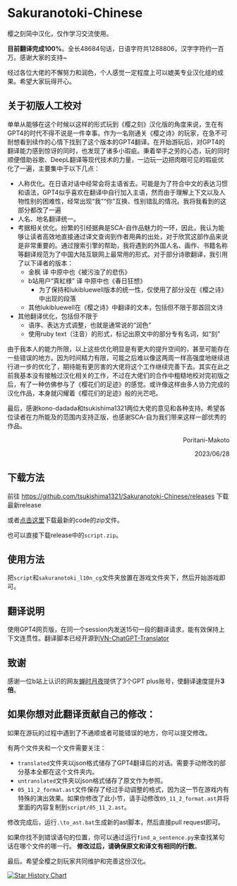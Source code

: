 # Sakuranotoki-Chinese

樱之刻简中汉化，仅作学习交流使用。

**目前翻译完成100%**。全长48684句话，日语字符共1288806，汉字字符约一百万。感谢大家的支持~

经过各位大佬的不懈努力和润色，个人感觉一定程度上可以媲美专业汉化组的成果。希望大家玩得开心。

## 关于初版人工校对

单单从能够在这个时候以这样的形式玩到《樱之刻》汉化版的角度来说，生在有GPT4的时代不得不说是一件幸事。作为一名刚通关《樱之诗》的玩家，在急不可耐想看到续作的心情下找到了这个版本的GPT4翻译。在开始游玩后，对GPT4的翻译能力感到惊讶的同时，也发现了诸多小瑕疵。秉着举手之劳的心态，玩的同时顺便借助谷歌、DeepL翻译等现代技术的力量，一边玩一边把肉眼可见的瑕疵优化了一遍，主要集中于以下几点：

- 人称优化。在日语对话中经常会将主语省去。可能是为了符合中文的表达习惯和语法，GPT4似乎喜欢在翻译中自行加入主语，然而由于理解上下文以及人物性别的困难性，经常出现“我”“你”互换、性别错乱的情况。我将我看到的这部分都改了一遍
- 人名、地名翻译统一。
- 考据相关优化。纷繁的引经据典是SCA-自作品魅力的一环，因此，我认为能够让读者高效地直接通过译文查询到作者用典的出处，对于欣赏这部作品来说是非常重要的。通过搜索引擎的帮助，我将遇到的外国人名、画作、书籍名称等翻译规范为了中国大陆互联网上最常用的形式。对于部分诗歌翻译，我引用了以下译者的版本：
    - 金枫 译 中原中也《被污浊了的悲伤》
    - b站用户“真紅様” 译 中原中也《春日狂想》
        - 为了保持和lukibluewell版本的统一性，仅使用了部分没在《樱之诗》中出现的段落
    - 其他lukibluewell在《樱之诗》中翻译的文本，包括但不限于那首回文诗
- 其他翻译优化，包括但不限于
    - 语序、表达方式调整，也就是通常说的“润色”
    - 使用ruby text（注音）的形式，标记出原文中的部分专有名词，如“刻”

由于我本人的能力所限，以上这些优化明显是有更大的提升空间的，甚至可能存在一些错误的地方。因为时间精力有限，可能之后难以像这两周一样高强度地继续进行进一步的优化了，期待能有更厉害的大佬将这个工作继续完善下去。其实在此之前我基本没有接触过汉化相关的工作，不过在大佬们的合作中粗糙地校对完初版之后，有了一种仿佛参与了《樱花们的足迹》的感觉。或许像这样由多人协力完成的汉化作品，本身就闪耀着《樱花们的足迹》般的光芒吧。

最后，感谢kono-dadada和tsukishima1321两位大佬的意见和各种支持。希望各位读者在力所能及的范围内支持正版，也感谢SCA-自为我们带来这样一部优秀的作品。
<div align="right">
  Poritani-Makoto

  2023/06/28
</div>

## 下载方法

前往 <https://github.com/tsukishima1321/Sakuranotoki-Chinese/releases> 下载最新release

或者[点击这里](https://github.com/kono-dada/Sakuranotoki-Chinese/archive/refs/heads/main.zip)下载最新的code的zip文件。

也可以直接下载release中的`script.zip`。

## 使用方法

把`script`和`sakuranotoki_l10n_cg`文件夹放置在游戏文件夹下，然后开始游戏即可。

## 翻译说明

使用GPT4网页版，在同一个session内发送15句一段的翻译请求，能有效保持上下文连贯性。翻译脚本已经开源到[VN-ChatGPT-Translator](https://github.com/kono-dada/VN-ChatGPT-Translator)

## 致谢

感谢一位b站上认识的网友[蝉时月夜](https://space.bilibili.com/13732795)提供了3个GPT plus账号，使翻译速度提升**3倍**。

## **如果你想对此翻译贡献自己的修改**：

如果在游玩的过程中遇到了不通顺或者可能错误的地方，你可以提交修改。

有两个文件夹和一个文件需要关注：

- `translated`文件夹以json格式储存了GPT4翻译后的对话。需要手动修改的部分基本全都在这个文件夹内。
- `untranslated`文件夹以json格式储存了原文作为参照。
- `05_11_2_format.ast`文件保存了经过手动调整的格式，因为这一节在游戏内有特殊的演出效果。如果你修改了此小节，请手动修改`05_11_2_format.ast`并将里面的内容复制到`script/05_11_2.ast`。

修改完成后，运行`.\to_ast.bat`生成新的ast脚本，然后直接pull request即可。

如果你找不到错误语句的位置，你可以通过运行`find_a_sentence.py`来查找某句话在哪个文件的哪一行。 **修改过后，请确保原文和译文有相同的行数**。

最后。希望全樱之刻玩家共同维护和完善这份汉化。

[![Star History Chart](https://api.star-history.com/svg?repos=kono-dada/Sakuranotoki-Chinese&type=Date)](https://star-history.com/#kono-dada/Sakuranotoki-Chinese&Date)

